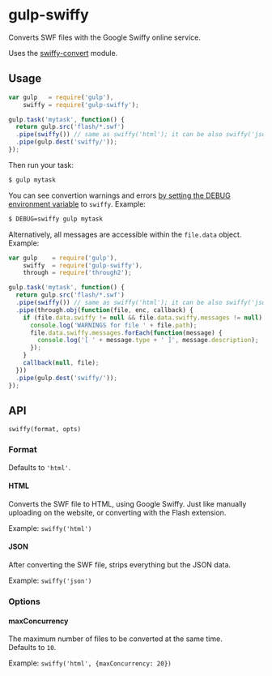 # gulp-swiffy

Converts SWF files with the Google Swiffy online service.

Uses the [swiffy-convert](https://github.com/blvz/swiffy-convert) module.

## Usage

```javascript
var gulp   = require('gulp'),
    swiffy = require('gulp-swiffy');

gulp.task('mytask', function() {
  return gulp.src('flash/*.swf')
  .pipe(swiffy()) // same as swiffy('html'); it can be also swiffy('json')
  .pipe(gulp.dest('swiffy/'));
});
```

Then run your task:

```bash
$ gulp mytask
```

You can see convertion warnings and errors [by setting the DEBUG
environment variable](https://github.com/visionmedia/debug#usage) to `swiffy`.
Example:

```bash
$ DEBUG=swiffy gulp mytask
```

Alternatively, all messages are accessible within the `file.data` object.
Example:

```javascript
var gulp    = require('gulp'),
    swiffy  = require('gulp-swiffy'),
    through = require('through2');

gulp.task('mytask', function() {
  return gulp.src('flash/*.swf')
  .pipe(swiffy()) // same as swiffy('html'); it can be also swiffy('json')
  .pipe(through.obj(function(file, enc, callback) {
    if (file.data.swiffy != null && file.data.swiffy.messages != null) {
      console.log('WARNINGS for file ' + file.path);
      file.data.swiffy.messages.forEach(function(message) {
        console.log('[ ' + message.type + ' ]', message.description);
      });
    }
    callback(null, file);
  }))
  .pipe(gulp.dest('swiffy/'));
});
```


## API

`swiffy(format, opts)`


### Format

Defaults to `'html'`.

#### HTML

Converts the SWF file to HTML, using Google Swiffy. Just like manually uploading
on the website, or converting with the Flash extension.

Example: `swiffy('html')`

#### JSON

After converting the SWF file, strips everything but the JSON data.

Example: `swiffy('json')`


### Options

#### maxConcurrency

The maximum number of files to be converted at the same time.  
Defaults to `10`.

Example: `swiffy('html', {maxConcurrency: 20})`
